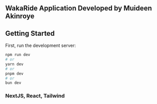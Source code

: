 ## WakaRide Application Developed by Muideen Akinroye
## Getting Started

First, run the development server:

```bash
npm run dev
# or
yarn dev
# or
pnpm dev
# or
bun dev
```
### NextJS, React, Tailwind

